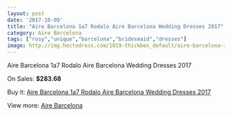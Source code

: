 ```yaml
---
layout: post
date: '2017-10-09'
title: "Aire Barcelona 1a7 Rodalo Aire Barcelona Wedding Dresses 2017"
category: Aire Barcelona
tags: ["rosy","unique","barcelona","bridesmaid","dresses"]
image: http://img.hectodress.com/1019-thickbox_default/aire-barcelona-1a7-rodalo-aire-barcelona-wedding-dresses-2013.jpg
---
```

Aire Barcelona 1a7 Rodalo Aire Barcelona Wedding Dresses 2017

On Sales: **$283.68**
<a href="https://www.hectodress.com/aire-barcelona/640-aire-barcelona-1a7-rodalo-aire-barcelona-wedding-dresses-2013.html"><amp-img layout="responsive" width="600" height="600" src="//img.hectodress.com/1019-thickbox_default/aire-barcelona-1a7-rodalo-aire-barcelona-wedding-dresses-2013.jpg" alt="Aire Barcelona 1a7 Rodalo Aire Barcelona Wedding Dresses 2017 0" /></a>
<a href="https://www.hectodress.com/aire-barcelona/640-aire-barcelona-1a7-rodalo-aire-barcelona-wedding-dresses-2013.html"><amp-img layout="responsive" width="600" height="600" src="//img.hectodress.com/1018-thickbox_default/aire-barcelona-1a7-rodalo-aire-barcelona-wedding-dresses-2013.jpg" alt="Aire Barcelona 1a7 Rodalo Aire Barcelona Wedding Dresses 2017 1" /></a>

Buy it: [Aire Barcelona 1a7 Rodalo Aire Barcelona Wedding Dresses 2017](https://www.hectodress.com/aire-barcelona/640-aire-barcelona-1a7-rodalo-aire-barcelona-wedding-dresses-2013.html "Aire Barcelona 1a7 Rodalo Aire Barcelona Wedding Dresses 2017")

View more: [Aire Barcelona](https://www.hectodress.com/7-aire-barcelona "Aire Barcelona")